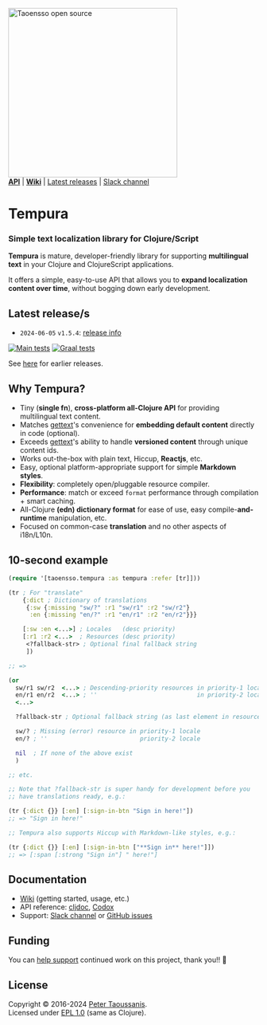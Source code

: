 <a href="https://www.taoensso.com/clojure" title="More stuff by @ptaoussanis at www.taoensso.com"><img src="https://www.taoensso.com/open-source.png" alt="Taoensso open source" width="340"/></a>  
[**API**][cljdoc docs] | [**Wiki**][GitHub wiki] | [Latest releases](#latest-releases) | [Slack channel][]

# Tempura

### Simple text localization library for Clojure/Script

**Tempura** is mature, developer-friendly library for supporting **multilingual text** in your Clojure and ClojureScript applications.

It offers a simple, easy-to-use API that allows you to **expand localization content over time**, without bogging down early development.

## Latest release/s

- `2024-06-05` `v1.5.4`: [release info](../../releases/tag/v1.5.4)

[![Main tests][Main tests SVG]][Main tests URL]
[![Graal tests][Graal tests SVG]][Graal tests URL]

See [here][GitHub releases] for earlier releases.

## Why Tempura?

 - Tiny (**single fn**), **cross-platform all-Clojure API** for providing multilingual text content.
 - Matches [gettext](https://en.wikipedia.org/wiki/Gettext)'s convenience for **embedding default content** directly in code (optional).
 - Exceeds [gettext](https://en.wikipedia.org/wiki/Gettext)'s ability to handle **versioned content** through unique content ids.
 - Works out-the-box with plain text, Hiccup, **Reactjs**, etc.
 - Easy, optional platform-appropriate support for simple **Markdown styles**.
 - **Flexibility**: completely open/pluggable resource compiler.
 - **Performance**: match or exceed `format` performance through compilation + smart caching.
 - All-Clojure **(edn) dictionary format** for ease of use, easy compile-**and-runtime** manipulation, etc.
 - Focused on common-case **translation** and no other aspects of i18n/L10n.

## 10-second example

```clojure
(require '[taoensso.tempura :as tempura :refer [tr]]))

(tr ; For "translate"
    {:dict ; Dictionary of translations
     {:sw {:missing "sw/?" :r1 "sw/r1" :r2 "sw/r2"}
      :en {:missing "en/?" :r1 "en/r1" :r2 "en/r2"}}}

    [:sw :en <...>] ; Locales   (desc priority)
    [:r1 :r2 <...>  ; Resources (desc priority)
     <?fallback-str> ; Optional final fallback string
     ])

;; =>

(or
  sw/r1 sw/r2  <...> ; Descending-priority resources in priority-1 locale
  en/r1 en/r2  <...> ; ''                            in priority-2 locale
  <...>

  ?fallback-str ; Optional fallback string (as last element in resources vec)

  sw/? ; Missing (error) resource in priority-1 locale
  en/? ; ''                          priority-2 locale

  nil  ; If none of the above exist
  )

;; etc.

;; Note that ?fallback-str is super handy for development before you
;; have translations ready, e.g.:

(tr {:dict {}} [:en] [:sign-in-btn "Sign in here!"])
;; => "Sign in here!"

;; Tempura also supports Hiccup with Markdown-like styles, e.g.:

(tr {:dict {}} [:en] [:sign-in-btn ["**Sign in** here!"]])
;; => [:span [:strong "Sign in"] " here!"]

```

## Documentation

- [Wiki][GitHub wiki] (getting started, usage, etc.)
- API reference: [cljdoc][cljdoc docs], [Codox][Codox docs]
- Support: [Slack channel][] or [GitHub issues][]

## Funding

You can [help support][sponsor] continued work on this project, thank you!! 🙏

## License

Copyright &copy; 2016-2024 [Peter Taoussanis][].  
Licensed under [EPL 1.0](LICENSE.txt) (same as Clojure).

<!-- Common -->

[GitHub releases]: ../../releases
[GitHub issues]:   ../../issues
[GitHub wiki]:     ../../wiki
[Slack channel]: https://www.taoensso.com/slack

[Peter Taoussanis]: https://www.taoensso.com
[sponsor]:          https://www.taoensso.com/sponsor

<!-- Project -->

[Codox docs]:   https://taoensso.github.io/tempura/
[cljdoc docs]: https://cljdoc.org/d/com.taoensso/tempura/

[Clojars SVG]: https://img.shields.io/clojars/v/com.taoensso/tempura.svg
[Clojars URL]: https://clojars.org/com.taoensso/tempura

[Main tests SVG]:  https://github.com/taoensso/tempura/actions/workflows/main-tests.yml/badge.svg
[Main tests URL]:  https://github.com/taoensso/tempura/actions/workflows/main-tests.yml
[Graal tests SVG]: https://github.com/taoensso/tempura/actions/workflows/graal-tests.yml/badge.svg
[Graal tests URL]: https://github.com/taoensso/tempura/actions/workflows/graal-tests.yml
